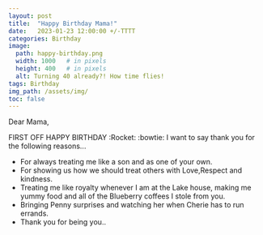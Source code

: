 ```yaml
---
layout: post
title:  "Happy Birthday Mama!"
date:   2023-01-23 12:00:00 +/-TTTT
categories: Birthday
image:
  path: happy-birthday.png
  width: 1000   # in pixels
  height: 400   # in pixels
  alt: Turning 40 already?! How time flies!
tags: Birthday
img_path: /assets/img/
toc: false
---
```


Dear Mama,

FIRST OFF HAPPY BIRTHDAY  :Rocket: 
:bowtie:
I want to say thank you for the following reasons...

- For always treating me like a son and as one of your own.
- For showing us how we should treat others with Love,Respect and kindness.
- Treating me like royalty whenever I am at the Lake house, making me yummy food and all of the Blueberry coffees I stole from you.
- Bringing Penny surprises and watching her when Cherie has to run errands.
- Thank you for being you..
